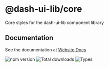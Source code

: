 # @dash-ui-lib/core

Core styles for the dash-ui-lib component library

## Documentation

See the documentation at [Website Docs](https://dash-ui-dashreact.vercel.app/)

![npm version](https://badge.fury.io/js/@dash-ui-lib%2Fcore.svg)
![Total downloads](https://badgen.net/npm/dt/@dash-ui-lib/core)
![Types](https://badgen.net/npm/types/tslib)
